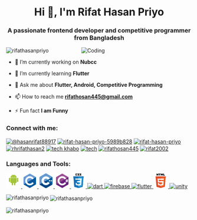 

<h1 align="center">Hi 👋, I'm Rifat Hasan Priyo</h1>
<h3 align="center">A passionate frontend developer and competitive programmer from Bangladesh</h3>
<img align="right" alt="Coding" width="300" src="https://i.giphy.com/media/v1.Y2lkPTc5MGI3NjExNWpsbHFybzBieHFreDc4dThkNWtid2k3aW9tM2Rqa2dyMHk0aDRicyZlcD12MV9pbnRlcm5hbF9naWZfYnlfaWQmY3Q9Zw/YbXLZ6dymH758xSEbM/giphy.gif">

<p align="left"> <img src="https://komarev.com/ghpvc/?username=rifathasanpriyo&label=Profile%20views&color=0e75b6&style=flat" alt="rifathasanpriyo" /> </p>

- 🔭 I’m currently working on **Nubcc**

- 🌱 I’m currently learning **Flutter**

- 💬 Ask me about **Flutter, Android, Competitive Programming**

- 📫 How to reach me **rifathosan445@gmail.com**

- ⚡ Fun fact **I am Funny**

<h3 align="left">Connect with me:</h3>
<p align="left">
<a href="https://twitter.com/@hasanrifat88917" target="blank"><img align="center" src="https://raw.githubusercontent.com/rahuldkjain/github-profile-readme-generator/master/src/images/icons/Social/twitter.svg" alt="@hasanrifat88917" height="30" width="40" /></a>
<a href="https://linkedin.com/in/rifat-hasan-priyo-5989b828" target="blank"><img align="center" src="https://raw.githubusercontent.com/rahuldkjain/github-profile-readme-generator/master/src/images/icons/Social/linked-in-alt.svg" alt="rifat-hasan-priyo-5989b828" height="30" width="40" /></a>
<a href="https://stackoverflow.com/users/rifat-hasan-priyo" target="blank"><img align="center" src="https://raw.githubusercontent.com/rahuldkjain/github-profile-readme-generator/master/src/images/icons/Social/stack-overflow.svg" alt="rifat-hasan-priyo" height="30" width="40" /></a>
<a href="https://fb.com/rhrifathasan2" target="blank"><img align="center" src="https://raw.githubusercontent.com/rahuldkjain/github-profile-readme-generator/master/src/images/icons/Social/facebook.svg" alt="rhrifathasan2" height="30" width="40" /></a>
<a href="https://www.youtube.com/c/tech khabo" target="blank"><img align="center" src="https://raw.githubusercontent.com/rahuldkjain/github-profile-readme-generator/master/src/images/icons/Social/youtube.svg" alt="tech khabo" height="30" width="40" /></a>
<a href="https://www.codechef.com/users/tech" target="blank"><img align="center" src="https://cdn.jsdelivr.net/npm/simple-icons@3.1.0/icons/codechef.svg" alt="tech" height="30" width="40" /></a>
<a href="https://www.hackerrank.com/rifathosan445" target="blank"><img align="center" src="https://raw.githubusercontent.com/rahuldkjain/github-profile-readme-generator/master/src/images/icons/Social/hackerrank.svg" alt="rifathosan445" height="30" width="40" /></a>
<a href="https://codeforces.com/profile/rifat2002" target="blank"><img align="center" src="https://raw.githubusercontent.com/rahuldkjain/github-profile-readme-generator/master/src/images/icons/Social/codeforces.svg" alt="rifat2002" height="30" width="40" /></a>
</p>

<h3 align="left">Languages and Tools:</h3>
<p align="left"> <a href="https://developer.android.com" target="_blank" rel="noreferrer"> <img src="https://raw.githubusercontent.com/devicons/devicon/master/icons/android/android-original-wordmark.svg" alt="android" width="40" height="40"/> </a> <a href="https://www.cprogramming.com/" target="_blank" rel="noreferrer"> <img src="https://raw.githubusercontent.com/devicons/devicon/master/icons/c/c-original.svg" alt="c" width="40" height="40"/> </a> <a href="https://www.w3schools.com/cpp/" target="_blank" rel="noreferrer"> <img src="https://raw.githubusercontent.com/devicons/devicon/master/icons/cplusplus/cplusplus-original.svg" alt="cplusplus" width="40" height="40"/> </a> <a href="https://www.w3schools.com/cs/" target="_blank" rel="noreferrer"> <img src="https://raw.githubusercontent.com/devicons/devicon/master/icons/csharp/csharp-original.svg" alt="csharp" width="40" height="40"/> </a> <a href="https://www.w3schools.com/css/" target="_blank" rel="noreferrer"> <img src="https://raw.githubusercontent.com/devicons/devicon/master/icons/css3/css3-original-wordmark.svg" alt="css3" width="40" height="40"/> </a> <a href="https://dart.dev" target="_blank" rel="noreferrer"> <img src="https://www.vectorlogo.zone/logos/dartlang/dartlang-icon.svg" alt="dart" width="40" height="40"/> </a> <a href="https://firebase.google.com/" target="_blank" rel="noreferrer"> <img src="https://www.vectorlogo.zone/logos/firebase/firebase-icon.svg" alt="firebase" width="40" height="40"/> </a> <a href="https://flutter.dev" target="_blank" rel="noreferrer"> <img src="https://www.vectorlogo.zone/logos/flutterio/flutterio-icon.svg" alt="flutter" width="40" height="40"/> </a> <a href="https://www.w3.org/html/" target="_blank" rel="noreferrer"> <img src="https://raw.githubusercontent.com/devicons/devicon/master/icons/html5/html5-original-wordmark.svg" alt="html5" width="40" height="40"/> </a> <a href="https://unity.com/" target="_blank" rel="noreferrer"> <img src="https://www.vectorlogo.zone/logos/unity3d/unity3d-icon.svg" alt="unity" width="40" height="40"/> </a> </p>

<p><img align="left" src="https://github-readme-stats.vercel.app/api/top-langs?username=rifathasanpriyo&show_icons=true&locale=en&layout=compact" alt="rifathasanpriyo" /></p>

<p>&nbsp;<img align="center" src="https://github-readme-stats.vercel.app/api?username=rifathasanpriyo&show_icons=true&locale=en" alt="rifathasanpriyo" /></p>

<p><img align="center" src="https://github-readme-streak-stats.herokuapp.com/?user=rifathasanpriyo&" alt="rifathasanpriyo" /></p>
